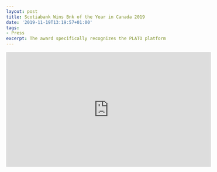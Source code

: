```yaml
---
layout: post
title: Scotiabank Wins Bnk of the Year in Canada 2019
date: '2019-11-19T13:19:57+01:00'
tags:
- Press
excerpt: The award specifically recognizes the PLATO platform
---
```

<iframe width="560" height="315" src="https://www.youtube.com/embed/PZ1Lqxfs1yw?start=1544" frameborder="0" allow="accelerometer; autoplay; encrypted-media; gyroscope; picture-in-picture" allowfullscreen></iframe>
